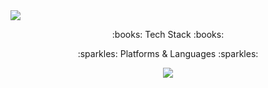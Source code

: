 <img src="https://capsule-render.vercel.app/api?type=waving&color=auto&height=200&descAlign=50&section=header&text=The%20App&fontSize=60&fontAlign=50" />
<p align ="center" font-size=10pt>:books: Tech Stack :books:</p>
<p align ="center" font-size=8pt>:sparkles: Platforms & Languages :sparkles:</p>
<div align="center">
<img src="https://img.shields.io/badge/JAVA-007396?style=for-the-badge&logo=java&logoColor=white">
</div>
